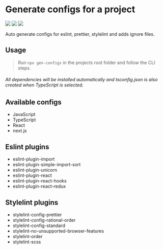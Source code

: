 # Generate configs for a project
[![](https://img.shields.io/npm/v/gen-configs.svg?style=flat)](https://www.npmjs.com/package/gen-configs)
[![](https://img.shields.io/npm/dt/gen-configs.svg?style=flat)](https://www.npmjs.com/package/gen-configs)
[![](https://img.shields.io/npm/l/gen-configs.svg?style=flat)](https://mit-license.org/)

Auto generate configs for eslint, prettier, stylelint and adds ignore files.

## Usage

> Run `npx gen-configs` in the projects root folder and follow the CLI steps.

###### All dependencies will be installed automatically and tsconfig.json is also created when TypeScript is selected.

## Available configs
* JavaScript
* TypeScript
* React
* next.js

## Eslint plugins

* eslint-plugin-import
* eslint-plugin-simple-import-sort
* eslint-plugin-unicorn
* eslint-plugin-react
* eslint-plugin-react-hooks
* eslint-plugin-react-redux

## Stylelint plugins

* stylelint-config-prettier
* stylelint-config-rational-order
* stylelint-config-standard
* stylelint-no-unsupported-browser-features
* stylelint-order
* stylelint-scss
